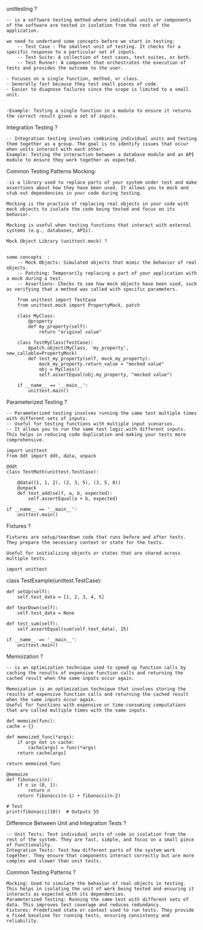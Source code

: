 unittesting ?

    -- is a software testing method where individual units or components of the software are tested in isolation from the rest of the application.

    we need to undertand some concepts before we start in testing:
        -- Test Case : The smallest unit of testing. It checks for a specific response to a particular set of inputs.
        -- Test Suite: A collection of test cases, test suites, or both.
        -- Test Runner: A component that orchestrates the execution of tests and provides the outcome to the user.

    - Focuses on a single function, method, or class.
    - Generally fast because they test small pieces of code.
    - Easier to diagnose failures since the scope is limited to a small unit.


    -Example: Testing a single function in a module to ensure it returns the correct result given a set of inputs.

Integration Testing ?

    -- Integration testing involves combining individual units and testing them together as a group. The goal is to identify issues that occur when units interact with each other.
    Example: Testing the interaction between a database module and an API module to ensure they work together as expected.

Common Testing Patterns
    Mocking:

    -is a library used to replace parts of your system under test and make assertions about how they have been used. It allows you to mock and stub out dependencies in your code during testing.

    Mocking is the practice of replacing real objects in your code with mock objects to isolate the code being tested and focus on its behavior.

    Mocking is useful when testing functions that interact with external systems (e.g., databases, APIs).

    Mock Object Library (unittest.mock) ?


    some concepts  :
        -- Mock Objects: Simulated objects that mimic the behavior of real objects.
        -- Patching: Temporarily replacing a part of your application with a mock during a test.
        -- Assertions: Checks to see how mock objects have been used, such as verifying that a method was called with specific parameters.

        from unittest import TestCase
        from unittest.mock import PropertyMock, patch

        class MyClass:
            @property
            def my_property(self):
                return "original value"

        class TestMyClass(TestCase):
            @patch.object(MyClass, 'my_property', new_callable=PropertyMock)
            def test_my_property(self, mock_my_property):
                mock_my_property.return_value = "mocked value"
                obj = MyClass()
                self.assertEqual(obj.my_property, "mocked value")

        if __name__ == '__main__':
            unittest.main()



Parameterized Testing ?

    -- Parameterized testing involves running the same test multiple times with different sets of inputs.
    -- Useful for testing functions with multiple input scenarios.
    -- It allows you to run the same test logic with different inputs. This helps in reducing code duplication and making your tests more comprehensive.

    import unittest
    from ddt import ddt, data, unpack

    @ddt
    class TestMath(unittest.TestCase):
        
        @data((1, 1, 2), (2, 3, 5), (3, 5, 8))
        @unpack
        def test_add(self, a, b, expected):
            self.assertEqual(a + b, expected)

    if __name__ == '__main__':
        unittest.main()

Fixtures ?

    Fixtures are setup/teardown code that runs before and after tests. They prepare the necessary context or state for the tests.

    Useful for initializing objects or states that are shared across multiple tests.

    import unittest

class TestExample(unittest.TestCase):
    
    def setUp(self):
        self.test_data = [1, 2, 3, 4, 5]
    
    def tearDown(self):
        self.test_data = None

    def test_sum(self):
        self.assertEqual(sum(self.test_data), 15)

    if __name__ == '__main__':
        unittest.main()

Memoization ?

    -- is an optimization technique used to speed up function calls by caching the results of expensive function calls and returning the cached result when the same inputs occur again.

    Memoization is an optimization technique that involves storing the results of expensive function calls and returning the cached result when the same inputs occur again.
    Useful for functions with expensive or time-consuming computations that are called multiple times with the same inputs.

    def memoize(func):
    cache = {}
    
    def memoized_func(*args):
        if args not in cache:
            cache[args] = func(*args)
        return cache[args]
    
    return memoized_func

    @memoize
    def fibonacci(n):
        if n in (0, 1):
            return n
        return fibonacci(n-1) + fibonacci(n-2)

    # Test
    print(fibonacci(10))  # Outputs 55


Difference Between Unit and Integration Tests ?

    -- Unit Tests: Test individual units of code in isolation from the rest of the system. They are fast, simple, and focus on a small piece of functionality.
    Integration Tests: Test how different parts of the system work together. They ensure that components interact correctly but are more complex and slower than unit tests.

Common Testing Patterns ?

    Mocking: Used to simulate the behavior of real objects in testing. This helps in isolating the unit of work being tested and ensuring it interacts as expected with its dependencies.
    Parameterized Testing: Running the same test with different sets of data. This improves test coverage and reduces redundancy.
    Fixtures: Predefined state or context used to run tests. They provide a fixed baseline for running tests, ensuring consistency and reliability.

